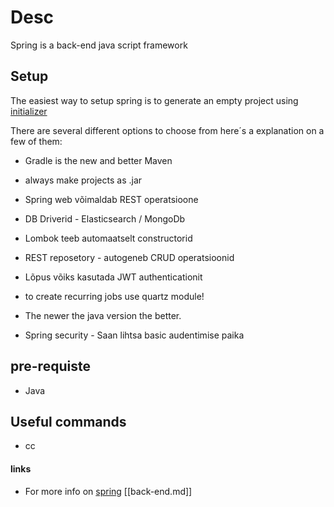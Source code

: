 # Desc

Spring is a back-end java script framework

## Setup

The easiest way to setup spring is to generate an empty project using [initializer](https://start.spring.io/)

There are several different options to choose from here´s a explanation on a few of them:

- Gradle is the new and better Maven

- always make projects as .jar

- Spring web võimaldab REST operatsioone

- DB Driverid - Elasticsearch / MongoDb

- Lombok teeb automaatselt constructorid

- REST reposetory - autogeneb CRUD operatsioonid

- Lõpus võiks kasutada JWT authenticationit
- to create recurring jobs use quartz module!
- The newer the java version the better.
- Spring security - Saan lihtsa basic audentimise paika

## pre-requiste

- Java

## Useful commands

- cc

#### links

- For more info on [spring](https://spring.io/projects/spring-boot)
  [[back-end.md]]
